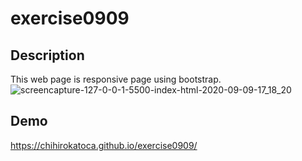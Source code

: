 # exercise0909

## Description
This web page is responsive page using bootstrap.
![screencapture-127-0-0-1-5500-index-html-2020-09-09-17_18_20](https://user-images.githubusercontent.com/64046048/92667358-9410e800-f2c0-11ea-8b4e-e40a2b1c5680.png)

## Demo
https://chihirokatoca.github.io/exercise0909/
